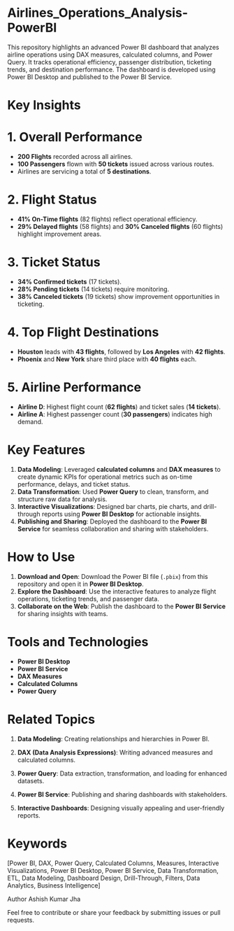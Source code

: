 # Airlines_Operations_Analysis-PowerBI

This repository highlights an advanced Power BI dashboard that analyzes airline operations using DAX measures, calculated columns, and Power Query. It tracks operational efficiency, passenger distribution, ticketing trends, and destination performance. The dashboard is developed using Power BI Desktop and published to the Power BI Service.

# Key Insights  

# 1. Overall Performance  
- **200 Flights** recorded across all airlines.  
- **100 Passengers** flown with **50 tickets** issued across various routes.  
- Airlines are servicing a total of **5 destinations**.  

# 2. Flight Status  
- **41% On-Time flights** (82 flights) reflect operational efficiency.  
- **29% Delayed flights** (58 flights) and **30% Canceled flights** (60 flights) highlight improvement areas.  

# 3. Ticket Status  
- **34% Confirmed tickets** (17 tickets).  
- **28% Pending tickets** (14 tickets) require monitoring.  
- **38% Canceled tickets** (19 tickets) show improvement opportunities in ticketing.  

# 4. Top Flight Destinations  
- **Houston** leads with **43 flights**, followed by **Los Angeles** with **42 flights**.  
- **Phoenix** and **New York** share third place with **40 flights** each.  

# 5. Airline Performance  
- **Airline D**: Highest flight count (**62 flights**) and ticket sales (**14 tickets**).  
- **Airline A**: Highest passenger count (**30 passengers**) indicates high demand.  

# Key Features  

1. **Data Modeling**: Leveraged **calculated columns** and **DAX measures** to create dynamic KPIs for operational metrics such as on-time performance, delays, and ticket status.  
2. **Data Transformation**: Used **Power Query** to clean, transform, and structure raw data for analysis.  
3. **Interactive Visualizations**: Designed bar charts, pie charts, and drill-through reports using **Power BI Desktop** for actionable insights.  
4. **Publishing and Sharing**: Deployed the dashboard to the **Power BI Service** for seamless collaboration and sharing with stakeholders.  

# How to Use  

1. **Download and Open**: Download the Power BI file (`.pbix`) from this repository and open it in **Power BI Desktop**.  
2. **Explore the Dashboard**: Use the interactive features to analyze flight operations, ticketing trends, and passenger data.  
3. **Collaborate on the Web**: Publish the dashboard to the **Power BI Service** for sharing insights with teams.  

# Tools and Technologies  
- **Power BI Desktop**  
- **Power BI Service**  
- **DAX Measures**  
- **Calculated Columns**  
- **Power Query**  

# Related Topics

1. **Data Modeling**: Creating relationships and hierarchies in Power BI.

2. **DAX (Data Analysis Expressions)**: Writing advanced measures and calculated columns.

3. **Power Query**: Data extraction, transformation, and loading for enhanced datasets.

4. **Power BI Service**: Publishing and sharing dashboards with stakeholders.

5. **Interactive Dashboards**: Designing visually appealing and user-friendly reports.

# Keywords
[Power BI, DAX, Power Query, Calculated Columns, Measures, Interactive Visualizations, Power BI Desktop, Power BI Service, Data Transformation, ETL, Data Modeling, Dashboard Design, Drill-Through, Filters, Data Analytics, Business Intelligence]

Author
Ashish Kumar Jha

Feel free to contribute or share your feedback by submitting issues or pull requests.
